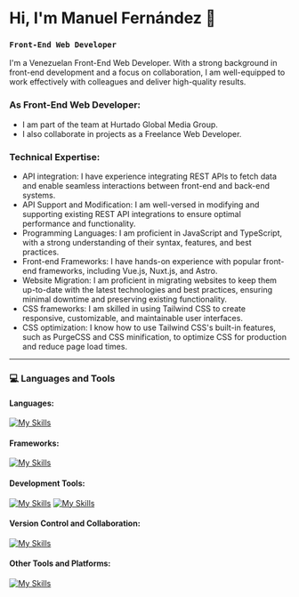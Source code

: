 # Hi, I'm Manuel Fernández 👋

### **`Front-End Web Developer`**

I'm a Venezuelan Front-End Web Developer. With a strong background in front-end development and a focus on
          collaboration, I am well-equipped to work effectively with colleagues
          and deliver high-quality results.

### As Front-End Web Developer: 
- I am part of the team at Hurtado Global Media Group.
- I also collaborate in projects as a Freelance Web Developer. 

### Technical Expertise: 
- API integration: I have experience integrating REST APIs to fetch data and enable seamless interactions between front-end and back-end systems.
- API Support and Modification: I am well-versed in modifying and supporting existing REST API integrations to ensure optimal performance and functionality.
- Programming Languages: I am proficient in JavaScript and TypeScript, with a strong understanding of their syntax, features, and best practices.
- Front-end Frameworks: I have hands-on experience with popular front-end frameworks, including Vue.js, Nuxt.js, and Astro.
- Website Migration: I am proficient in migrating websites to keep them up-to-date with the latest technologies and best practices, ensuring minimal downtime and preserving existing functionality.
- CSS frameworks: I am skilled in using Tailwind CSS to create responsive, customizable, and maintainable user interfaces.
- CSS optimization: I know how to use Tailwind CSS's built-in features, such as PurgeCSS and CSS minification, to optimize CSS for production and reduce page load times.

---

### :computer: Languages and Tools

#### Languages:
[![My Skills](https://skillicons.dev/icons?i=js,ts,dart,css,html)](https://skillicons.dev)


#### Frameworks:
[![My Skills](https://skillicons.dev/icons?i=tailwind,vuejs,nuxtjs,astro)](https://skillicons.dev)

#### Development Tools:
[![My Skills](https://skillicons.dev/icons?i=visualstudio)](https://skillicons.dev)
[![My Skills](https://skillicons.dev/icons?i=vscode)](https://skillicons.dev)

#### Version Control and Collaboration:
[![My Skills](https://skillicons.dev/icons?i=git,github)](https://skillicons.dev)

#### Other Tools and Platforms:
[![My Skills](https://skillicons.dev/icons?i=figma)](https://skillicons.dev)

<!--
**manufer24/manufer24** is a ✨ _special_ ✨ repository because its `README.md` (this file) appears on your GitHub profile.

Here are some ideas to get you started:

- 🔭 I’m currently working on ...
- 🌱 I’m currently learning ...
- 👯 I’m looking to collaborate on ...
- 🤔 I’m looking for help with ...
- 💬 Ask me about ...
- 📫 How to reach me: ...
- 😄 Pronouns: ...
- ⚡ Fun fact: ...
-->
